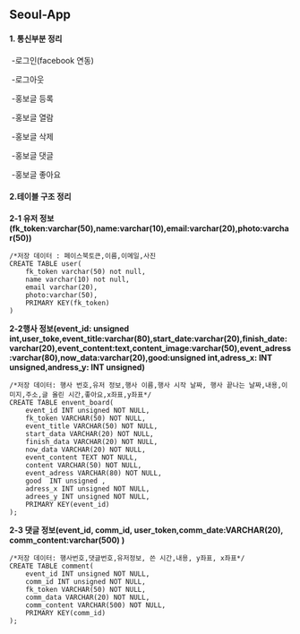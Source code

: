 ## Seoul-App

#### 1. 통신부분 정리

​	-로그인(facebook 연동)

​	-로그아웃

​	-홍보글 등록

​	-홍보글 열람

​	-홍보글 삭제

​	-홍보글 댓글

​	-홍보글 좋아요

#### 2.테이블 구조 정리

**2-1 유저 정보 (fk_token:varchar(50),name:varchar(10),email:varchar(20),photo:varchar(50))**

```
/*저장 데이터 : 페이스북토큰,이름,이메일,사진
CREATE TABLE user(
	fk_token varchar(50) not null,
	name varchar(10) not null,
    email varchar(20),
    photo:varchar(50),
	PRIMARY KEY(fk_token)
)
```

**2-2행사 정보(event_id: unsigned int,user_toke,event_title:varchar(80),start_date:varchar(20),finish_date:varchar(20),event_content:text,content_image:varchar(50),event_adress:varchar(80),now_data:varchar(20),good:unsigned int,adress_x: INT unsigned,andress_y: INT unsigned)**

```
/*저장 데이터: 행사 번호,유저 정보,행사 이름,행사 시작 날짜, 행사 끝나는 날짜,내용,이미지,주소,글 올린 시간,좋아요,x좌표,y좌표*/
CREATE TABLE envent_board(
	event_id INT unsigned NOT NULL,
	fk_token VARCHAR(50) NOT NULL,
	event_title VARCHAR(50) NOT NULL,
	start_data VARCHAR(20) NOT NULL,
	finish_data VARCHAR(20) NOT NULL,
	now_data VARCHAR(20) NOT NULL,
	event_content TEXT NOT NULL,
	content VARCHAR(50) NOT NULL,
	event_adress VARCHAR(80) NOT NULL,
	good  INT unsigned ,
	adress_x INT unsigned NOT NULL,
	adrees_y INT unsigned NOT NULL,
	PRIMARY KEY(event_id)	
);
```

**2-3 댓글 정보(event_id, comm_id, user_token,comm_date:VARCHAR(20), comm_content:varchar(500) )**

```
/*저장 데이터: 행사번호,댓글번호,유저정보, 쓴 시간,내용, y좌표, x좌표*/
CREATE TABLE comment(
	event_id INT unsigned NOT NULL,
	comm_id INT unsigned NOT NULL,
	fk_token VARCHAR(50) NOT NULL,
	comm_data VARCHAR(20) NOT NULL,
	comm_content VARCHAR(500) NOT NULL,
	PRIMARY KEY(comm_id)
); 
```







 
